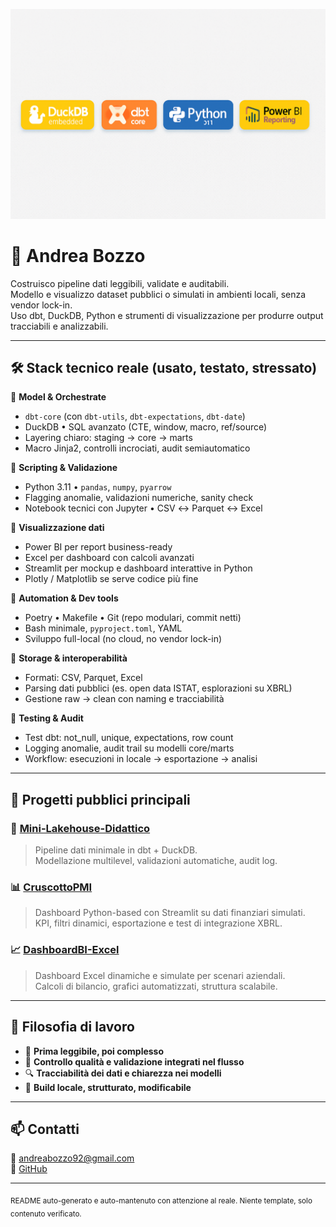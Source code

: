 <p align="center">
  <img src="assets/tech_banner.png" alt="Tech stack banner" />
</p>

# 👋 Andrea Bozzo

Costruisco pipeline dati leggibili, validate e auditabili.  
Modello e visualizzo dataset pubblici o simulati in ambienti locali, senza vendor lock-in.  
Uso dbt, DuckDB, Python e strumenti di visualizzazione per produrre output tracciabili e analizzabili.

---

## 🛠️ Stack tecnico reale (usato, testato, stressato)

🔹 **Model & Orchestrate**
- `dbt-core` (con `dbt-utils`, `dbt-expectations`, `dbt-date`)
- DuckDB • SQL avanzato (CTE, window, macro, ref/source)
- Layering chiaro: staging → core → marts
- Macro Jinja2, controlli incrociati, audit semiautomatico

🔹 **Scripting & Validazione**
- Python 3.11 • `pandas`, `numpy`, `pyarrow`
- Flagging anomalie, validazioni numeriche, sanity check
- Notebook tecnici con Jupyter • CSV ↔ Parquet ↔ Excel

🔹 **Visualizzazione dati**
- Power BI per report business-ready
- Excel per dashboard con calcoli avanzati
- Streamlit per mockup e dashboard interattive in Python
- Plotly / Matplotlib se serve codice più fine

🔹 **Automation & Dev tools**
- Poetry • Makefile • Git (repo modulari, commit netti)
- Bash minimale, `pyproject.toml`, YAML
- Sviluppo full-local (no cloud, no vendor lock-in)

🔹 **Storage & interoperabilità**
- Formati: CSV, Parquet, Excel
- Parsing dati pubblici (es. open data ISTAT, esplorazioni su XBRL)
- Gestione raw → clean con naming e tracciabilità

🔹 **Testing & Audit**
- Test dbt: not_null, unique, expectations, row count
- Logging anomalie, audit trail su modelli core/marts
- Workflow: esecuzioni in locale → esportazione → analisi

---

## 🧪 Progetti pubblici principali

### 🧊 [Mini-Lakehouse-Didattico](https://github.com/AndreaBozzo/Mini-Lakehouse-Didattico)
> Pipeline dati minimale in dbt + DuckDB.  
> Modellazione multilevel, validazioni automatiche, audit log.

### 📊 [CruscottoPMI](https://github.com/AndreaBozzo/CruscottoPMI)
> Dashboard Python-based con Streamlit su dati finanziari simulati.  
> KPI, filtri dinamici, esportazione e test di integrazione XBRL.

### 📈 [DashboardBI-Excel](https://github.com/AndreaBozzo/DashboardBI-Excel)
> Dashboard Excel dinamiche e simulate per scenari aziendali.  
> Calcoli di bilancio, grafici automatizzati, struttura scalabile.

---

## 🧭 Filosofia di lavoro

- 📌 **Prima leggibile, poi complesso**
- 🧪 **Controllo qualità e validazione integrati nel flusso**
- 🔍 **Tracciabilità dei dati e chiarezza nei modelli**
- 🧱 **Build locale, strutturato, modificabile**

---

## 📫 Contatti

📧 [andreabozzo92@gmail.com](mailto:andreabozzo92@gmail.com)  
🔗 [GitHub](https://github.com/AndreaBozzo)

---

<sub>README auto-generato e auto-mantenuto con attenzione al reale. Niente template, solo contenuto verificato.</sub>

